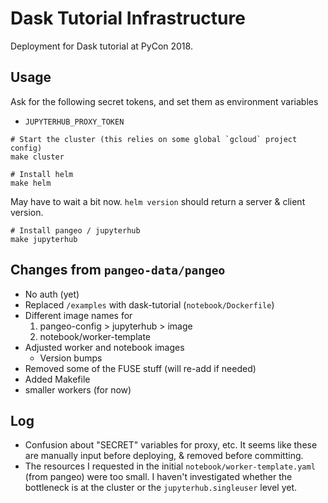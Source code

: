# Dask Tutorial Infrastructure

Deployment for Dask tutorial at PyCon 2018.

## Usage

Ask for the following secret tokens, and set them as environment variables

- `JUPYTERHUB_PROXY_TOKEN`

```
# Start the cluster (this relies on some global `gcloud` project config)
make cluster

# Install helm
make helm
```

May have to wait a bit now. `helm version` should return a server & client version.

```
# Install pangeo / jupyterhub
make jupyterhub
```

## Changes from `pangeo-data/pangeo`

- No auth (yet)
- Replaced `/examples` with dask-tutorial (`notebook/Dockerfile`)
- Different image names for
    1. pangeo-config > jupyterhub > image
    2. notebook/worker-template
- Adjusted worker and notebook images
    + Version bumps
- Removed some of the FUSE stuff (will re-add if needed)
- Added Makefile
- smaller workers (for now)

## Log

- Confusion about "SECRET" variables for proxy, etc. It seems like these are manually input before deploying, & removed before committing.
- The resources I requested in the initial `notebook/worker-template.yaml` (from pangeo) were too small. I haven't investigated whether the bottleneck is at the cluster or the `jupyterhub.singleuser` level yet.
